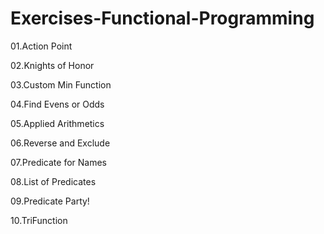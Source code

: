 # Exercises-Functional-Programming
01.Action Point

02.Knights of Honor

03.Custom Min Function

04.Find Evens or Odds

05.Applied Arithmetics

06.Reverse and Exclude

07.Predicate for Names

08.List of Predicates

09.Predicate Party!

10.TriFunction
